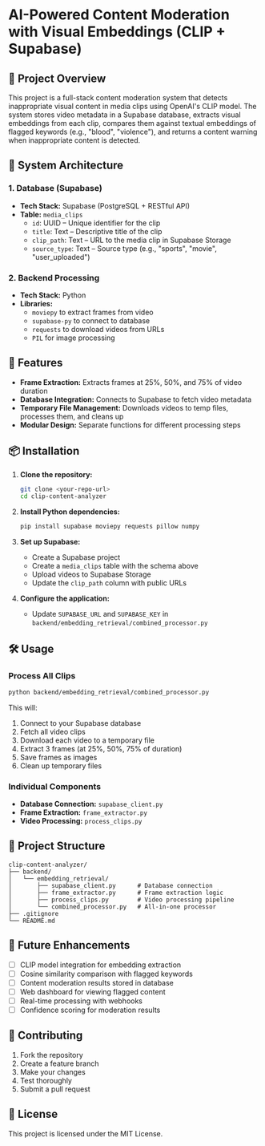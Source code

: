 # AI-Powered Content Moderation with Visual Embeddings (CLIP + Supabase)

## 🎥 Project Overview

This project is a full-stack content moderation system that detects inappropriate visual content in media clips using OpenAI's CLIP model. The system stores video metadata in a Supabase database, extracts visual embeddings from each clip, compares them against textual embeddings of flagged keywords (e.g., "blood", "violence"), and returns a content warning when inappropriate content is detected.

## 🧠 System Architecture

### 1. Database (Supabase)
- **Tech Stack:** Supabase (PostgreSQL + RESTful API)
- **Table:** `media_clips`
  - `id`: UUID – Unique identifier for the clip
  - `title`: Text – Descriptive title of the clip
  - `clip_path`: Text – URL to the media clip in Supabase Storage
  - `source_type`: Text – Source type (e.g., "sports", "movie", "user_uploaded")

### 2. Backend Processing
- **Tech Stack:** Python
- **Libraries:**
  - `moviepy` to extract frames from video
  - `supabase-py` to connect to database
  - `requests` to download videos from URLs
  - `PIL` for image processing

## 🚀 Features

- **Frame Extraction:** Extracts frames at 25%, 50%, and 75% of video duration
- **Database Integration:** Connects to Supabase to fetch video metadata
- **Temporary File Management:** Downloads videos to temp files, processes them, and cleans up
- **Modular Design:** Separate functions for different processing steps

## 📦 Installation

1. **Clone the repository:**
   ```bash
   git clone <your-repo-url>
   cd clip-content-analyzer
   ```

2. **Install Python dependencies:**
   ```bash
   pip install supabase moviepy requests pillow numpy
   ```

3. **Set up Supabase:**
   - Create a Supabase project
   - Create a `media_clips` table with the schema above
   - Upload videos to Supabase Storage
   - Update the `clip_path` column with public URLs

4. **Configure the application:**
   - Update `SUPABASE_URL` and `SUPABASE_KEY` in `backend/embedding_retrieval/combined_processor.py`

## 🛠️ Usage

### Process All Clips
```bash
python backend/embedding_retrieval/combined_processor.py
```

This will:
1. Connect to your Supabase database
2. Fetch all video clips
3. Download each video to a temporary file
4. Extract 3 frames (at 25%, 50%, 75% of duration)
5. Save frames as images
6. Clean up temporary files

### Individual Components

- **Database Connection:** `supabase_client.py`
- **Frame Extraction:** `frame_extractor.py`
- **Video Processing:** `process_clips.py`

## 📁 Project Structure

```
clip-content-analyzer/
├── backend/
│   └── embedding_retrieval/
│       ├── supabase_client.py      # Database connection
│       ├── frame_extractor.py      # Frame extraction logic
│       ├── process_clips.py        # Video processing pipeline
│       └── combined_processor.py   # All-in-one processor
├── .gitignore
└── README.md
```

## 🔮 Future Enhancements

- [ ] CLIP model integration for embedding extraction
- [ ] Cosine similarity comparison with flagged keywords
- [ ] Content moderation results stored in database
- [ ] Web dashboard for viewing flagged content
- [ ] Real-time processing with webhooks
- [ ] Confidence scoring for moderation results

## 🤝 Contributing

1. Fork the repository
2. Create a feature branch
3. Make your changes
4. Test thoroughly
5. Submit a pull request

## 📄 License

This project is licensed under the MIT License. 